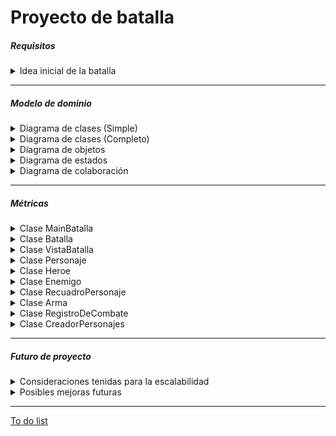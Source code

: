 # Proyecto de batalla

<h5> Requisitos </h5>

<details>
  <summary> Idea inicial de la batalla </summary><br>

  [Link](../docs/proyectos/pyBatalla.md)


</details>

<hr>
<h5> Modelo de dominio </h5>

<details>
  <summary>Diagrama de clases (Simple)</summary>
  
|Diagrama de clases
|:-:
|![](../out/Grupo1/MDominio/ClasesSimple/ClasesSimple.png)
|[Link](MDominio/ClasesSimple.puml)

</details>

<details>
  <summary>Diagrama de clases (Completo)</summary>
  
|Diagrama de clases
|:-:
|![](../out/Grupo1/MDominio/ClasesCompleto/ClasesCompleto.png)
|[Link](MDominio/ClasesCompleto.puml)

</details>

<details>
  <summary>Diagrama de objetos</summary>
  
|Diagrama de objetos
|:-:
|![](../out/Grupo1/MDominio/Objetos/Objetos.png)
|[Link](MDominio/Objetos.puml)

</details>

<details>
  <summary>Diagrama de estados</summary>
  
|Diagrama de estados
|:-:
|![](../out/Grupo1/MDominio/Estados/Estados.png)
|[Link](MDominio/Estados.puml)

</details>

<details>
  <summary>Diagrama de colaboración</summary>
  
|Diagrama de colaboración
|:-:
|![](../out/Grupo1/MDominio/Colaboracion/Colaboracion.png)
|[Link](MDominio/Colaboracion.puml)

</details>
<hr>

<h5>Métricas</h5>

<details>
  <summary>Clase MainBatalla</summary>

| Métricas  | Valor |
|---|---|
| Número de líneas | 12   |
| Número de métodos           | 1      |
| Número de atributos          | 0     |

</details>

<details>
  <summary>Clase Batalla</summary>

  | Métrica | Métrica calculada |
| --- | --- |
| Número de líneas | 77 |
| Número de métodos | 4 |
| Número de atributos | 3 |

</details>

<details>
  <summary>Clase VistaBatalla</summary>

| Métricas                | Valor |
|------------------------|-------|
| Número de líneas        | 90   |
| Número de métodos       | 9     |
| Número de atributos     | 6     |


</details>

<details>
  <summary>Clase Personaje</summary>

| Métricas  | Valor |
|---|---|
| Número de líneas | 112      |
| Número de métodos           | 17       |
| Número de atributos          | 9        |

</details>

<details>
  <summary>Clase Heroe</summary>

| Métricas  | Valor |
|---|---|
| Número de líneas | 92      |
| Número de métodos           | 9    |
| Número de atributos          | 5      |

</details>

<details>
  <summary>Clase Enemigo</summary>

| Métricas  | Valor |
|---|---|
| Número de líneas | 21    |
| Número de métodos           | 2       |
| Número de atributos          | 0        |

</details>

<details>
  <summary>Clase RecuadroPersonaje</summary>

| Métricas  | Valor |
|---|---|
| Número de líneas | 93   |
| Número de métodos           | 4      |
| Número de atributos          | 2      |

</details>

<details>
  <summary>Clase Arma</summary>

| Métricas  | Valor |
|---|---|
| Número de líneas | 37   |
| Número de métodos           | 6    |
| Número de atributos          | 4     |

</details>

<details>
  <summary>Clase RegistroDeCombate</summary>

| Métricas  | Valor |
|---|---|
| Número de líneas | 45   |
| Número de métodos           | 6      |
| Número de atributos          | 2      |

</details>

<details>
  <summary>Clase CreadorPersonajes</summary>

| Métricas  | Valor |
|---|---|
| Número de líneas | 70   |
| Número de métodos           | 2      |
| Número de atributos          | 0      |

</details>

<hr>

<h5> Futuro de proyecto </h5>
<details>
  <summary> Consideraciones tenidas para la escalabilidad </summary>
  <ul>
    <li> El héroe y los enemigos se pueden pasar como parámetros a la batalla, de esta forma puedes tener distintos personajes, con distintas acciones, vida...
    <li> Las armas no son estándar sino que se pueden también crear y atribuir a los personajes de la batalla
    <li> ....
  <ul>

</details>

<details>
  <summary> Posibles mejoras futuras </summary>
  <ul>
    <li> Se podría crear clase Pocion para poder tener distintos tipos de pociones
  <ul>

</details>
<hr>

[To do list](../Grupo1/ToDo/ToDo.md)
